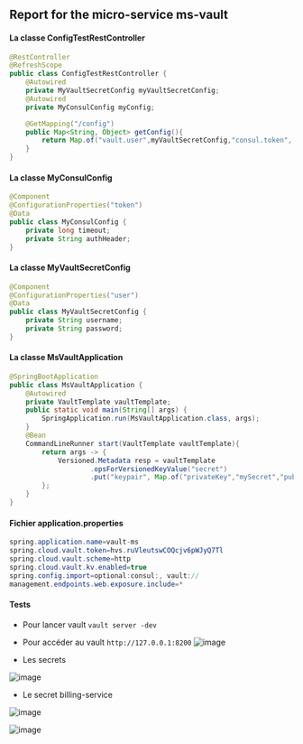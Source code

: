 ## Report for the micro-service ms-vault

#### La classe ConfigTestRestController
```java
@RestController
@RefreshScope
public class ConfigTestRestController {
    @Autowired
    private MyVaultSecretConfig myVaultSecretConfig;
    @Autowired
    private MyConsulConfig myConfig;

    @GetMapping("/config")
    public Map<String, Object> getConfig(){
        return Map.of("vault.user",myVaultSecretConfig,"consul.token", myConfig);
    }
}
```

#### La classe MyConsulConfig
```java
@Component
@ConfigurationProperties("token")
@Data
public class MyConsulConfig {
    private long timeout;
    private String authHeader;
}
```


#### La classe MyVaultSecretConfig
```java
@Component
@ConfigurationProperties("user")
@Data
public class MyVaultSecretConfig {
    private String username;
    private String password;
}
```


#### La classe MsVaultApplication
```java
@SpringBootApplication
public class MsVaultApplication {
    @Autowired
    private VaultTemplate vaultTemplate;
    public static void main(String[] args) {
        SpringApplication.run(MsVaultApplication.class, args);
    }
    @Bean
    CommandLineRunner start(VaultTemplate vaultTemplate){
        return args -> {
            Versioned.Metadata resp = vaultTemplate
                    .opsForVersionedKeyValue("secret")
                    .put("keypair", Map.of("privateKey","mySecret","publicKay","PK2"));
        };
    }
}
```

#### Fichier application.properties
```java
spring.application.name=vault-ms
spring.cloud.vault.token=hvs.ruVleutswCOQcjv6pWJyQ7Tl
spring.cloud.vault.scheme=http
spring.cloud.vault.kv.enabled=true
spring.config.import=optional:consul:, vault:// 
management.endpoints.web.exposure.include=*
```

#### Tests
+ Pour lancer vault `vault server -dev`
+ Pour accéder au vault `http://127.0.0.1:8200`
![image](https://github.com/WebProjDeveloper/JEE_All_Activities/assets/125798807/1ac687e1-d4b1-4b49-997b-ada6c863e7d5)

+ Les secrets
  
![image](https://github.com/WebProjDeveloper/JEE_All_Activities/assets/125798807/3336a1f8-2000-4c55-8c67-62aafe2c75bb)

+ Le secret billing-service

![image](https://github.com/WebProjDeveloper/JEE_All_Activities/assets/125798807/1d5a3063-0032-422a-8ab5-702478bf04bf)

![image](https://github.com/WebProjDeveloper/JEE_All_Activities/assets/125798807/ef31611c-d39c-4d35-af5a-e429642e5a60)




